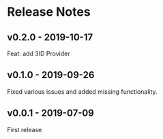 # Release Notes

## v0.2.0 - 2019-10-17
Feat: add 3ID Provider

## v0.1.0 - 2019-09-26
Fixed various issues and added missing functionality.

## v0.0.1 - 2019-07-09
First release
